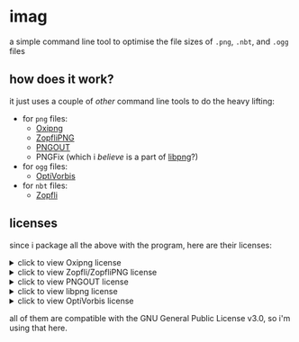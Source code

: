 # imag

a simple command line tool to optimise the file sizes of `.png`, `.nbt`, and `.ogg` files

## how does it work?

it just uses a couple of *other* command line tools to do the heavy lifting:

- for `png` files:
  - [Oxipng](https://github.com/shssoichiro/oxipng)
  - [ZopfliPNG](https://github.com/google/zopfli)
  - [PNGOUT](http://advsys.net/ken/utils.htm)
  - PNGFix (which i *believe* is a part of [libpng](http://www.libpng.org/pub/png/libpng.html)?)
- for `ogg` files:
  - [OptiVorbis](https://github.com/OptiVorbis/OptiVorbis)
- for `nbt` files:
  - [Zopfli](https://github.com/google/zopfli)

## licenses
since i package all the above with the program, here are their licenses:

<details>
  <summary>click to view Oxipng license</summary>

  Oxipng is licensed under the MIT license.<br>
  See it [here](https://github.com/shssoichiro/oxipng/blob/master/LICENSE)
</details>
<details>
  <summary>click to view Zopfli/ZopfliPNG license</summary>

  Zopfli is licensed under the Apache License 2.0.<br>
  See it [here](https://github.com/google/zopfli/blob/master/COPYING)
</details>
<details>
  <summary>click to view PNGOUT license</summary>

  The author of PNGOUT, Ken Silverman, has requested that I put his name and [site](http://advsys.net/ken/utils.htm) "clearly displayed in some reasonable fashion that can be seen by an average user." I hope this is good enough. 
</details>
<details>
  <summary>click to view libpng license</summary>

  libpng (and therefore also PNGFix) is licensed under the libpng license.<br>
  See it [here](http://www.libpng.org/pub/png/src/libpng-LICENSE.txt)
</details>
<details>
  <summary>click to view OptiVorbis license</summary>

  OptiVorbis is licensed under the GNU Affero General Public License.<br>
  See it [here](https://github.com/OptiVorbis/OptiVorbis/blob/master/LICENSE)
</details>

all of them are compatible with the GNU General Public License v3.0, so i'm using that here.